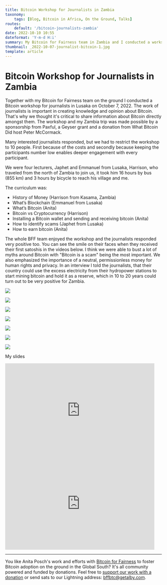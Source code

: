 ```yaml
---
title: Bitcoin Workshop for Journalists in Zambia
taxonomy:
    tags: [Blog, Bitcoin in Africa, On the Ground, Talks]
routes:
    default: '/bitcoin-journalists-zambia'
date: 2022-10-10 10:55
dateformat: 'Y-m-d H:i'
summary: My Bitcoin for Fairness team in Zambia and I conducted a workshop for journalists to educate the educators. They learned how to send and receive bitcoin and we emphasized the importance of Bitcoin as a neutral, inclusive and permissionless money for the Internet.
thumbnail: _2022-10-07-journalist-bitcoin-1.jpg
template: article
---
```


# Bitcoin Workshop for Journalists in Zambia

Together with my Bitcoin for Fairness team on the ground I conducted a Bitcoin workshop for journalists in Lusaka on October 7, 2022. The work of journalists is important in creating knowledge and opinion about Bitcoin. That's why we thought it's critical to share information about Bitcoin directly amongst them. The workshop and my Zambia trip was made possible by a sponsorship from Paxful, a Geyser grant and a donation from What Bitcoin Did host Peter McCormack.

Many interested journalists responded, but we had to restrict the workshop to 10 people. First because of the costs and secondly because keeping the participants number low enables deeper engagement with every participant. 

We were four lecturers, Japhet and Emmanuel from Lusaka, Harrison, who traveled from the north of Zambia to join us, it took him 16 hours by bus (855 km) and 3 hours by bicycle to reach his village and me.

The curriculum was: 
* History of Money (Harrison from Kasama, Zambia)
* What’s Blockchain (Emmanuel from Lusaka)
* What’s Bitcoin (Anita)
* Bitcoin vs Cryptocurrency (Harrison)
* Installing a Bitcoin wallet and sending and receiving bitcoin (Anita)
* How to identify scams (Japhet from Lusaka) 
* How to earn bitcoin (Anita)

The whole BFF team enjoyed the workshop and the journalists responded very positive too. You can see the smile on their faces when they received their first satoshis in the videos below. I think we were able to bust a lot of myths around Bitcoin with "Bitcoin is a scam" being the most important. We also emphasized the importance of a neutral, permissionless money for human rights and privacy. In an interview I told the journalists, that their country could use the excess electricity from their hydropower stations to start mining bitcoin and hold it as a reserve, which in 10 to 20 years could turn out to be very positive for Zambia. 

![](_2022-10-07-journalist-bitcoin-1.jpg)

![](_2022-10-07-journalist-bitcoin-2.jpg)

![](_2022-10-07-journalist-bitcoin-3.jpg)

![](_2022-10-07-journalist-bitcoin-4.jpg)

![](_2022-10-07-journalist-bitcoin-5.jpg)

![](_2022-10-07-journalist-bitcoin-6.jpg)

![](_2022-10-07-journalist-bitcoin-7.jpg)

My slides

<iframe src="https://docs.google.com/presentation/d/e/2PACX-1vT9pPjq0rhnVC-hfg3FUQWpCBJsgC8gKuYBH7u5iMJzoKMtpnmUmdiWC06DfqLvl45XwVuCyBRrRKeH/embed?start=false&loop=false&delayms=5000" frameborder="0" width="480" height="299" allowfullscreen="true" mozallowfullscreen="true" webkitallowfullscreen="true"></iframe>

<iframe src="https://docs.google.com/presentation/d/e/2PACX-1vTOny8OvSowf6v6zAWA0YcVDk9kakRKtmGBXLxn03CvkF2pCaRwWXY8_bLY0aeJMHRJKiauYCYZix7_/embed?start=false&loop=false&delayms=60000" frameborder="0" width="480" height="299" allowfullscreen="true" mozallowfullscreen="true" webkitallowfullscreen="true"></iframe>



---

You like Anita Posch's work and efforts with [Bitcoin for Fairness](https://bffbtc.org) to foster Bitcoin adoption on the ground in the Global South? It's all community powered and funded by donations. Feel free to [support our work with a donation](https://anita.link/donate) or send sats to our Lightning address: bffbtc@getalby.com.